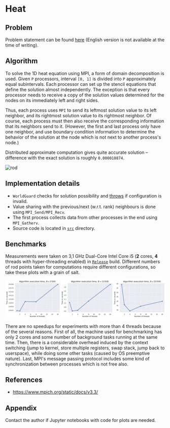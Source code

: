 # Heat

## Problem

Problem statement can be found [here](problem.pdf)
(English version is not available at the time of writing).

## Algorithm

To solve the 1D heat equation using MPI, a form of domain decomposition is used.
Given `P` processors, interval `[0, 1]` is divided into `P`
approximately equal subintervals. Each processor can set up the stencil
equations that define the solution almost independently. The exception is that
every processor needs to receive a copy of the solution values determined for
the nodes on its immediately left and right sides.

Thus, each process uses `MPI` to send its leftmost solution value to its left
neighbor, and its rightmost solution value to its rightmost neighbor. Of course,
each process must then also receive the corresponding information that its
neighbors send to it.
(However, the first and last process only have one neighbor, and use boundary
condition information to determine the behavior of the solution at the node
which is not next to another process's node.)

Distributed approximate computation gives quite accurate solution – difference
with the exact solution is roughly `0.000010874`.

![rod](https://encrypted-tbn0.gstatic.com/images?q=tbn:ANd9GcSiktcfl8np3nZzznlBc7l9gzfCH05Sfpesgg&usqp=CAU)

## Implementation details

* `WorldGuard` checks for solution possibility and
  [throws](https://github.com/TmLev/hpc-hw/blob/9774133ced3ed53131c70b698f1dec1adfabaf9f/3-heat/src/world-guard.cpp#L19)
  if configuration is invalid.
* Value sharing with the previous/next (w.r.t. rank) neighbours is done
  using `MPI_Send/MPI_Recv`.
* The first process collects data from other processes in the end using
  `MPI_Gatherv`.
* Source code is located in [`src`](src) directory.

## Benchmarks

Measurements were taken on 3,1 GHz Dual-Core Intel Core i5
(**2** cores, **4** threads with hyper-threading enabled) in
[`Release`](https://cmake.org/cmake/help/v3.18/variable/CMAKE_BUILD_TYPE.html)
build. Different numbers of rod points taken for computations require different
configurations, so take these plots with a grain of salt.

![merged](plots/merged.png)

There are no speedups for experiments with more than 4 threads because of the
several reasons. First of all, the machine used for benchmarking has only 2
cores and some number of background tasks running at the same time. Then, there
is a considerable overhead induced by the context switching (jump to kernel,
store multiple registers, swap stack, jump back to userspace), while doing some
other tasks (caused by OS preemptive nature). Last, MPI's message passing
protocol includes some kind of synchronization between processes which is not
free also.

## References

* https://www.mpich.org/static/docs/v3.3/

## Appendix

Contact the author if Jupyter notebooks with code for plots are needed.
